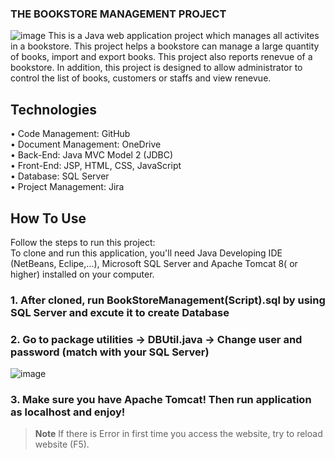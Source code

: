 ### THE BOOKSTORE MANAGEMENT PROJECT
![image](https://user-images.githubusercontent.com/90099306/203913519-c14d526f-fbed-4f1e-9ffa-9ec40600df2c.png)
This is a Java web application project which manages all activites in a bookstore. This project helps a bookstore can manage a large quantity of books, import and export books. This project also reports renevue of a bookstore. In addition, this project is designed to allow administrator to control the list of books, customers or staffs and view renevue.
## Technologies
•	Code Management: GitHub <br />
•	Document Management: OneDrive <br />
•	Back-End: Java MVC Model 2 (JDBC) <br />
•	Front-End: JSP, HTML, CSS, JavaScript <br />
•	Database: SQL Server <br />
•	Project Management: Jira
## How To Use
Follow the steps to run this project: <br />
To clone and run this application, you'll need Java Developing IDE (NetBeans, Eclipe,...), Microsoft SQL Server and Apache Tomcat 8( or higher) installed on your computer.

### 1. After cloned, run BookStoreManagement(Script).sql by using SQL Server and excute it to create Database
### 2. Go to package utilities -> DBUtil.java -> Change user and password (match with your SQL Server)

![image](https://user-images.githubusercontent.com/90099306/203914056-27f8b876-dd36-4230-91e4-1362eb4a34c9.png)

### 3. Make sure you have Apache Tomcat! Then run application as localhost and enjoy!

> **Note**
> If there is Error in first time you access the website, try to reload website (F5).





